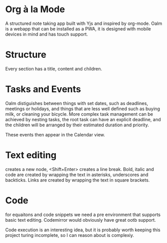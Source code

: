 # Org à la Mode
A structured note taking app built with Yjs and inspired by org-mode. Oalm is a webapp that can be installed as a PWA, it is designed with mobile devices in mind and has touch support.

# Structure

Every section has a title, content and children.

# Tasks and Events

Oalm distiguishes between things with set dates, such as deadlines, meetings or holidays, and things that are less well defined such as buying milk, or cleaning your bicycle. More complex task management can be achieved by nesting tasks, the root task can have an explicit deadline, and the children will be arranged by their estimated duration and priority.

These events then appear in the Calendar view.


# Text editing
<Enter> creates a new node, <Shift+Enter> creates a line break. Bold, italic  and code are created by wrapping the text in asterisks, underscores and backticks. Links are created by wrapping the text in square brackets. 

# Code
for equaitons and code snippets we need a pre environment that supports basic text editing. Codemirror would obviously have great ootb support.

Code execution is an interesting idea, but it is probably worth keeping this project turing incomplete, so I can reason about is complexiy.
